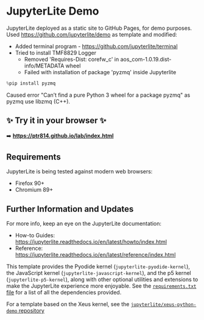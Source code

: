 # JupyterLite Demo

JupyterLite deployed as a static site to GitHub Pages, for demo purposes. Used https://github.com/jupyterlite/demo as template and modified:

- Added terminal program - https://github.com/jupyterlite/terminal
- Tried to install TMF8829 Logger
    - Removed 'Requires-Dist: corefw_c' in aos_com-1.0.19.dist-info/METADATA wheel
    - Failed with installation of package 'pyzmq' inside Jupyterlite
 
```python
%pip install pyzmq
```

Caused error "Can’t find a pure Python 3 wheel for a package pyzmq" as pyzmq use libzmq (C++).

## ✨ Try it in your browser ✨

➡️ **https://ptr814.github.io/lab/index.html**

## Requirements

JupyterLite is being tested against modern web browsers:

- Firefox 90+
- Chromium 89+

## Further Information and Updates

For more info, keep an eye on the JupyterLite documentation:

- How-to Guides: https://jupyterlite.readthedocs.io/en/latest/howto/index.html
- Reference: https://jupyterlite.readthedocs.io/en/latest/reference/index.html

This template provides the Pyodide kernel (`jupyterlite-pyodide-kernel`), the JavaScript kernel (`jupyterlite-javascript-kernel`), and the p5 kernel (`jupyterlite-p5-kernel`), along with other
optional utilities and extensions to make the JupyterLite experience more enjoyable. See the
[`requirements.txt` file](requirements.txt) for a list of all the dependencies provided.

For a template based on the Xeus kernel, see the [`jupyterlite/xeus-python-demo` repository](https://github.com/jupyterlite/xeus-python-demo)
